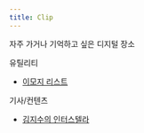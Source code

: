 ```yaml
---
title: Clip
---
```


자주 가거나 기억하고 싶은 디지털 장소

유틸리티

- [이모지 리스트](https://unicode.org/emoji/charts/full-emoji-list.html)


기사/컨텐츠
- [김지수의 인터스텔라](https://biz.chosun.com/people/kim-jisu/)
